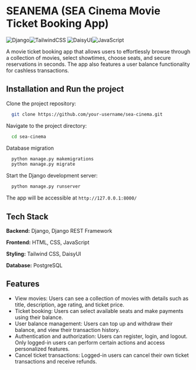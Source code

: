
# SEANEMA (SEA Cinema Movie Ticket Booking App)
![Django](https://img.shields.io/badge/Django-092E20?style=for-the-badge&logo=django&logoColor=white)![TailwindCSS](https://img.shields.io/badge/tailwindcss-%2338B2AC.svg?style=for-the-badge&logo=tailwind-css&logoColor=white)
![DaisyUI](https://img.shields.io/badge/daisyui-5A0EF8?style=for-the-badge&logo=daisyui&logoColor=white)![JavaScript](https://img.shields.io/badge/javascript-%23323330.svg?style=for-the-badge&logo=javascript&logoColor=%23F7DF1E)


A movie ticket booking app that allows users to effortlessly browse through a collection of movies, select showtimes, choose seats, and secure reservations in seconds. The app also features a user balance functionality for cashless transactions.


## Installation and Run the project

Clone the project repository:

```bash
  git clone https://github.com/your-username/sea-cinema.git
```

Navigate to the project directory:

```bash
  cd sea-cinema
```

Database migration

```bash
  python manage.py makemigrations
  python manage.py migrate
```

Start the Django development server:

```bash
  python manage.py runserver
```

The app will be accessible at `http://127.0.0.1:8000/`
## Tech Stack

**Backend:** Django, Django REST Framework

**Frontend:** HTML, CSS, JavaScript

**Styling:** Tailwind CSS, DaisyUI

**Database:** PostgreSQL


## Features

- View movies: Users can see a collection of movies with details such as title, description, age rating, and ticket price.
- Ticket booking: Users can select available seats and make payments using their balance.
- User balance management: Users can top up and withdraw their balance, and view their transaction history.
- Authentication and authorization: Users can register, login, and logout. Only logged-in users can perform certain actions and access personalized features.
- Cancel ticket transactions: Logged-in users can cancel their own ticket transactions and receive refunds.


